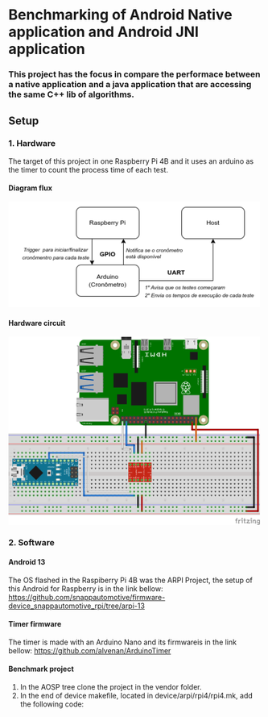 # Benchmarking of Android Native application and Android JNI application

### This project  has the focus in compare the performace between a native application and a java application that are accessing the same C++ lib of algorithms.

## Setup
### 1. Hardware
The target of this project in one Raspberry Pi 4B and it uses an arduino as the timer to count the process time of each test.

#### Diagram flux
<img src="/img/diagrama.png" width="500">

#### Hardware circuit
<img src="/img/circuit_test.png" width="500">

### 2. Software

#### Android 13
The OS flashed in the Raspiberry Pi 4B was the ARPI Project, the setup of this Android for Raspberry is in the link bellow:
https://github.com/snappautomotive/firmware-device_snappautomotive_rpi/tree/arpi-13

#### Timer firmware
The timer is made with an Arduino Nano and its firmwareis in the link bellow:
https://github.com/alvenan/ArduinoTimer

#### Benchmark project
1. In the AOSP tree clone the project in the vendor folder.
2. In the end of device makefile, located in device/arpi/rpi4/rpi4.mk, add the following code:
